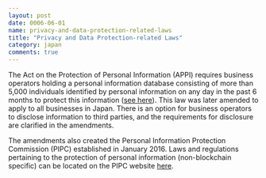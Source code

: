 ```yaml
---
layout: post
date: 0006-06-01
name: privacy-and-data-protection-related-laws
title: "Privacy and Data Protection-related Laws"
category: japan
comments: true
---
```


The Act on the Protection of Personal Information (APPI) requires business operators holding a personal information database consisting of more than 5,000 individuals identified by personal information on any day in the past 6 months to protect this information ([see here](https://www.dlapiperdataprotection.com/index.html?t=law&c=JP)).  This law was later amended to apply to all businesses in Japan. There is an option for business operators to disclose information to third parties, and the requirements for disclosure are clarified in the amendments.

The amendments also created the Personal Information Protection Commission (PIPC) established in January 2016. Laws and regulations pertaining to the protection of personal information (non-blockchain specific) can be located on the PIPC website [here](https://www.ppc.go.jp/en/legal/).

